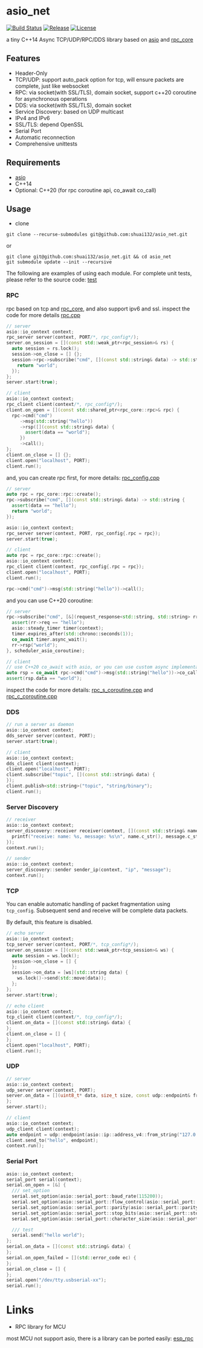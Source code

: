 # asio_net

[![Build Status](https://github.com/shuai132/asio_net/workflows/CI/badge.svg)](https://github.com/shuai132/asio_net/actions?workflow=CI)
[![Release](https://img.shields.io/github/release/shuai132/asio_net.svg)](https://github.com/shuai132/asio_net/releases)
[![License](https://img.shields.io/badge/License-MIT-blue.svg)](LICENSE)

a tiny C++14 Async TCP/UDP/RPC/DDS library based on [asio](http://think-async.com/Asio/)
and [rpc_core](https://github.com/shuai132/rpc_core)

## Features

* Header-Only
* TCP/UDP: support auto_pack option for tcp, will ensure packets are complete, just like websocket
* RPC: via socket(with SSL/TLS), domain socket, support c++20 coroutine for asynchronous operations
* DDS: via socket(with SSL/TLS), domain socket
* Service Discovery: based on UDP multicast
* IPv4 and IPv6
* SSL/TLS: depend OpenSSL
* Serial Port
* Automatic reconnection
* Comprehensive unittests

## Requirements

* [asio](http://think-async.com/Asio/)
* C++14
* Optional: C++20 (for rpc coroutine api, co_await co_call)

## Usage

* clone

```shell
git clone --recurse-submodules git@github.com:shuai132/asio_net.git
```

or

```shell
git clone git@github.com:shuai132/asio_net.git && cd asio_net
git submodule update --init --recursive
```

The following are examples of using each module. For complete unit tests,
please refer to the source code: [test](test)

### RPC

rpc based on tcp and [rpc_core](https://github.com/shuai132/rpc_core), and also support ipv6 and ssl.
inspect the code for more details [rpc.cpp](test/rpc.cpp)

```c++
// server
asio::io_context context;
rpc_server server(context, PORT/*, rpc_config*/);
server.on_session = [](const std::weak_ptr<rpc_session>& rs) {
  auto session = rs.lock();
  session->on_close = [] {};
  session->rpc->subscribe("cmd", [](const std::string& data) -> std::string {
    return "world";
  });
};
server.start(true);
```

```c++
// client
asio::io_context context;
rpc_client client(context/*, rpc_config*/);
client.on_open = [](const std::shared_ptr<rpc_core::rpc>& rpc) {
  rpc->cmd("cmd")
     ->msg(std::string("hello"))
     ->rsp([](const std::string& data) {
       assert(data == "world");
     })
     ->call();
};
client.on_close = [] {};
client.open("localhost", PORT);
client.run();
```

and, you can create rpc first, for more details: [rpc_config.cpp](test/rpc_config.cpp)

```c++
// server
auto rpc = rpc_core::rpc::create();
rpc->subscribe("cmd", [](const std::string& data) -> std::string {
  assert(data == "hello");
  return "world";
});

asio::io_context context;
rpc_server server(context, PORT, rpc_config{.rpc = rpc});
server.start(true);
```

```c++
// client
auto rpc = rpc_core::rpc::create();
asio::io_context context;
rpc_client client(context, rpc_config{.rpc = rpc});
client.open("localhost", PORT);
client.run();

rpc->cmd("cmd")->msg(std::string("hello"))->call();
```

and you can use C++20 coroutine:

```c++
// server
rpc->subscribe("cmd", [&](request_response<std::string, std::string> rr) -> asio::awaitable<void> {
  assert(rr->req == "hello");
  asio::steady_timer timer(context);
  timer.expires_after(std::chrono::seconds(1));
  co_await timer.async_wait();
  rr->rsp("world");
}, scheduler_asio_coroutine);

// client
// use C++20 co_await with asio, or you can use custom async implementation, and co_await it!
auto rsp = co_await rpc->cmd("cmd")->msg(std::string("hello"))->co_call<std::string>();
assert(rsp.data == "world");
```

inspect the code for more
details: [rpc_s_coroutine.cpp](test/rpc_s_coroutine.cpp)
and [rpc_c_coroutine.cpp](test/rpc_c_coroutine.cpp)

### DDS

```c++
// run a server as daemon
asio::io_context context;
dds_server server(context, PORT);
server.start(true);
```

```c++
// client
asio::io_context context;
dds_client client(context);
client.open("localhost", PORT);
client.subscribe("topic", [](const std::string& data) {
});
client.publish<std::string>("topic", "string/binary");
client.run();
```

### Server Discovery

```c++
// receiver
asio::io_context context;
server_discovery::receiver receiver(context, [](const std::string& name, const std::string& message) {
  printf("receive: name: %s, message: %s\n", name.c_str(), message.c_str());
});
context.run();
```

```c++
// sender
asio::io_context context;
server_discovery::sender sender_ip(context, "ip", "message");
context.run();
```

### TCP

You can enable automatic handling of packet fragmentation using `tcp_config`.
Subsequent send and receive will be complete data packets.

By default, this feature is disabled.

```c++
// echo server
asio::io_context context;
tcp_server server(context, PORT/*, tcp_config*/);
server.on_session = [](const std::weak_ptr<tcp_session>& ws) {
  auto session = ws.lock();
  session->on_close = [] {
  };
  session->on_data = [ws](std::string data) {
    ws.lock()->send(std::move(data));
  };
};
server.start(true);
```

```c++
// echo client
asio::io_context context;
tcp_client client(context/*, tcp_config*/);
client.on_data = [](const std::string& data) {
};
client.on_close = [] {
};
client.open("localhost", PORT);
client.run();
```

### UDP

```c++
// server
asio::io_context context;
udp_server server(context, PORT);
server.on_data = [](uint8_t* data, size_t size, const udp::endpoint& from) {
};
server.start();
```

```c++
// client
asio::io_context context;
udp_client client(context);
auto endpoint = udp::endpoint(asio::ip::address_v4::from_string("127.0.0.1"), PORT);
client.send_to("hello", endpoint);
context.run();
```

### Serial Port

```c++
asio::io_context context;
serial_port serial(context);
serial.on_open = [&] {
  /// set_option
  serial.set_option(asio::serial_port::baud_rate(115200));
  serial.set_option(asio::serial_port::flow_control(asio::serial_port::flow_control::none));
  serial.set_option(asio::serial_port::parity(asio::serial_port::parity::none));
  serial.set_option(asio::serial_port::stop_bits(asio::serial_port::stop_bits::one));
  serial.set_option(asio::serial_port::character_size(asio::serial_port::character_size(8)));

  /// test
  serial.send("hello world");
};
serial.on_data = [](const std::string& data) {
};
serial.on_open_failed = [](std::error_code ec) {
};
serial.on_close = [] {
};
serial.open("/dev/tty.usbserial-xx");
serial.run();
```

# Links

* RPC library for MCU

most MCU not support asio, there is a library can be ported easily: [esp_rpc](https://github.com/shuai132/esp_rpc)
